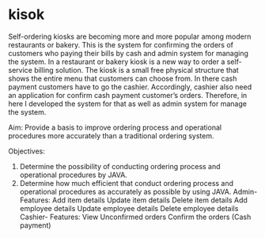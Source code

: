 # kisok
Self-ordering kiosks are becoming more and more popular among modern restaurants or bakery. This is the system for confirming the orders of customers who paying their bills by cash and admin system for managing the system.
In a restaurant or bakery kiosk is a new way to order a self-service billing solution. The kiosk is a small free physical structure that shows the entire menu that customers can choose from.
In there cash payment customers have to go the cashier. Accordingly, cashier also need an application for confirm cash payment customer’s orders. Therefore, in here I developed the system for that as well as admin system for manage the system.

Aim:
Provide a basis to improve ordering process and operational procedures more accurately than a traditional ordering system.

Objectives:
1. Determine the possibility of conducting ordering process and operational procedures by JAVA.
2. Determine how much efficient that conduct ordering process and operational procedures as accurately as possible by using JAVA.
Admin- Features:
Add item details
Update item details
Delete item details
Add employee details
Update employee details
Delete employee details
Cashier- Features:
View Unconfirmed orders
Confirm the orders (Cash payment)
